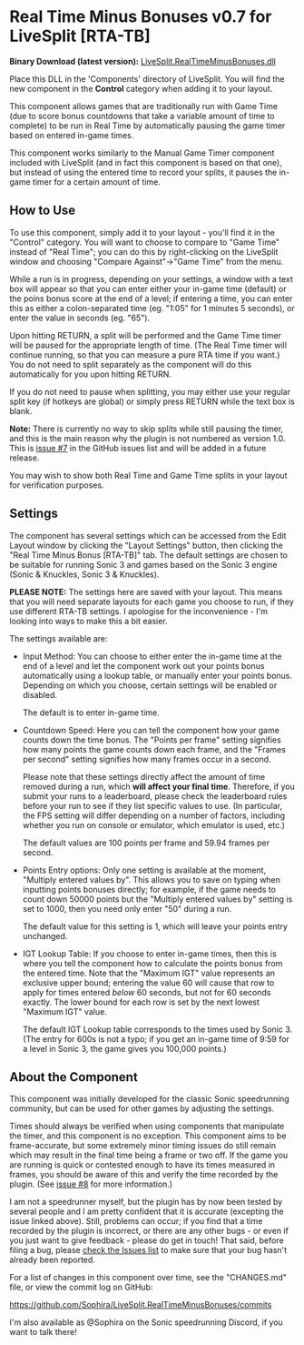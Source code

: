 Real Time Minus Bonuses v0.7 for LiveSplit [RTA-TB]
=====================================================

**Binary Download (latest version):** [LiveSplit.RealTimeMinusBonuses.dll](https://github.com/Sophira/LiveSplit.RealTimeMinusBonuses/raw/master/Components/LiveSplit.RealTimeMinusBonuses.dll)

Place this DLL in the 'Components' directory of LiveSplit. You will find the new
component in the **Control** category when adding it to your layout.

This component allows games that are traditionally run with Game Time (due to
score bonus countdowns that take a variable amount of time to complete) to be
run in Real Time by automatically pausing the game timer based on entered
in-game times.

This component works similarly to the Manual Game Timer component included with
LiveSplit (and in fact this component is based on that one), but instead of
using the entered time to record your splits, it pauses the in-game timer for a
certain amount of time.

How to Use
----------

To use this component, simply add it to your layout - you'll find it in the
"Control" category. You will want to choose to compare to "Game Time" instead of
"Real Time"; you can do this by right-clicking on the LiveSplit window and
choosing "Compare Against"->"Game Time" from the menu.

While a run is in progress, depending on your settings, a window with a text box
will appear so that you can enter either your in-game time (default) or the
poins bonus score at the end of a level; if entering a time, you can enter this
as either a colon-separated time (eg. "1:05" for 1 minutes 5 seconds), or enter
the value in seconds (eg. "65").

Upon hitting RETURN, a split will be performed and the Game Time timer will be
paused for the appropriate length of time. (The Real Time timer will continue
running, so that you can measure a pure RTA time if you want.) You do not need
to split separately as the component will do this automatically for you upon
hitting RETURN.

If you do not need to pause when splitting, you may either use your regular
split key (if hotkeys are global) or simply press RETURN while the text box is
blank.

**Note:** There is currently no way to skip splits while still pausing the
  timer, and this is the main reason why the plugin is not numbered as version
  1.0. This is [issue #7](https://github.com/Sophira/LiveSplit.RealTimeMinusBonuses/issues/7)
  in the GitHub issues list and will be added in a future release.

You may wish to show both Real Time and Game Time splits in your layout for
verification purposes.

Settings
--------

The component has several settings which can be accessed from the Edit Layout
window by clicking the "Layout Settings" button, then clicking the "Real Time
Minus Bonus [RTA-TB]" tab. The default settings are chosen to be suitable for
running Sonic 3 and games based on the Sonic 3 engine (Sonic & Knuckles, Sonic 3
& Knuckles).

**PLEASE NOTE:** The settings here are saved with your layout. This means that
  you will need separate layouts for each game you choose to run, if they use
  different RTA-TB settings. I apologise for the inconvenience - I'm looking
  into ways to make this a bit easier.

The settings available are:

* Input Method: You can choose to either enter the in-game time at the end of a
   level and let the component work out your points bonus automatically using a
   lookup table, or manually enter your points bonus. Depending on which you
   choose, certain settings will be enabled or disabled.

   The default is to enter in-game time.

* Countdown Speed: Here you can tell the component how your game counts down the
   time bonus. The "Points per frame" setting signifies how many points the game
   counts down each frame, and the "Frames per second" setting signifies how
   many frames occur in a second.

   Please note that these settings directly affect the amount of time removed
   during a run, which **will affect your final time**. Therefore, if you submit
   your runs to a leaderboard, please check the leaderboard rules before your
   run to see if they list specific values to use. (In particular, the FPS
   setting will differ depending on a number of factors, including whether you
   run on console or emulator, which emulator is used, etc.)

   The default values are 100 points per frame and 59.94 frames per second.

* Points Entry options: Only one setting is available at the moment, "Multiply
   entered values by". This allows you to save on typing when inputting points
   bonuses directly; for example, if the game needs to count down 50000 points
   but the "Multiply entered values by" setting is set to 1000, then you need
   only enter "50" during a run.

   The default value for this setting is 1, which will leave your points entry
   unchanged.

* IGT Lookup Table: If you choose to enter in-game times, then this is where you
   tell the component how to calculate the points bonus from the entered time.
   Note that the "Maximum IGT" value represents an exclusive upper bound;
   entering the value 60 will cause that row to apply for times entered *below*
   60 seconds, but not for 60 seconds exactly. The lower bound for each row is
   set by the next lowest "Maximum IGT" value.

   The default IGT Lookup table corresponds to the times used by Sonic 3. (The
   entry for 600s is not a typo; if you get an in-game time of 9:59 for a level
   in Sonic 3, the game gives you 100,000 points.)

About the Component
-------------------

This component was initially developed for the classic Sonic speedrunning
community, but can be used for other games by adjusting the settings.

Times should always be verified when using components that manipulate the timer,
and this component is no exception. This component aims to be frame-accurate,
but some extremely minor timing issues do still remain which may result in the
final time being a frame or two off. If the game you are running is quick or
contested enough to have its times measured in frames, you should be aware of
this and verify the time recorded by the plugin.
(See [issue #8](https://github.com/Sophira/LiveSplit.RealTimeMinusBonuses/issues/8)
for more information.)

I am not a speedrunner myself, but the plugin has by now been tested by several
people and I am pretty confident that it is accurate (excepting the issue linked
above). Still, problems can occur; if you find that a time recorded by the
plugin is incorrect, or there are any other bugs - or even if you just want to
give feedback - please do get in touch! That said, before filing a bug, please
[check the Issues list](https://github.com/Sophira/LiveSplit.RealTimeMinusBonuses/issues)
to make sure that your bug hasn't already been reported.

For a list of changes in this component over time, see the "CHANGES.md" file, or
view the commit log on GitHub:

https://github.com/Sophira/LiveSplit.RealTimeMinusBonuses/commits

I'm also available as @Sophira on the Sonic speedrunning Discord, if you want to
talk there!
